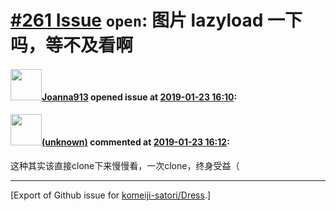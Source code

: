# [\#261 Issue](https://github.com/komeiji-satori/Dress/issues/261) `open`: 图片 lazyload 一下吗，等不及看啊

#### <img src="https://avatars.githubusercontent.com/u/9449473?u=63c3d66b16e60e8325174d4376610ea3134208e5&v=4" width="50">[Joanna913](https://github.com/Joanna913) opened issue at [2019-01-23 16:10](https://github.com/komeiji-satori/Dress/issues/261):



#### <img src="(unknown)" width="50">[(unknown)]((unknown)) commented at [2019-01-23 16:12](https://github.com/komeiji-satori/Dress/issues/261#issuecomment-456862901):

这种其实该直接clone下来慢慢看，一次clone，终身受益（


-------------------------------------------------------------------------------



[Export of Github issue for [komeiji-satori/Dress](https://github.com/komeiji-satori/Dress).]
